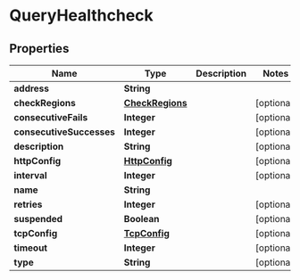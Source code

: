 # QueryHealthcheck

## Properties
Name | Type | Description | Notes
------------ | ------------- | ------------- | -------------
**address** | **String** |  | 
**checkRegions** | [**CheckRegions**](CheckRegions.md) |  |  [optional]
**consecutiveFails** | **Integer** |  |  [optional]
**consecutiveSuccesses** | **Integer** |  |  [optional]
**description** | **String** |  |  [optional]
**httpConfig** | [**HttpConfig**](HttpConfig.md) |  |  [optional]
**interval** | **Integer** |  |  [optional]
**name** | **String** |  | 
**retries** | **Integer** |  |  [optional]
**suspended** | **Boolean** |  |  [optional]
**tcpConfig** | [**TcpConfig**](TcpConfig.md) |  |  [optional]
**timeout** | **Integer** |  |  [optional]
**type** | **String** |  |  [optional]
